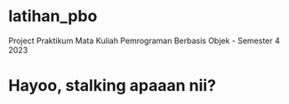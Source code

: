 # latihan_pbo
Project Praktikum Mata Kuliah Pemrograman Berbasis Objek - Semester 4 2023

# Hayoo, stalking apaaan nii?
